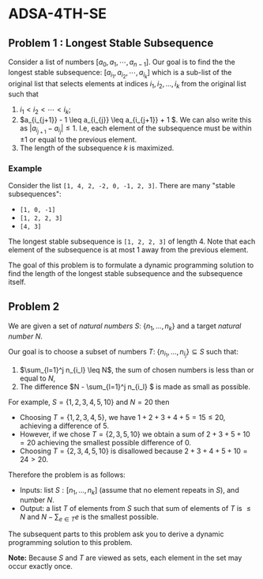# ADSA-4TH-SE
## Problem 1 : Longest Stable Subsequence

Consider a list of numbers $[a_0, a_1, \cdots, a_{n-1}]$. Our goal is to find the the longest stable subsequence: $[a_{i_1}, a_{i_2}, \cdots, a_{i_k} ]$ which is a sub-list of the original list that selects elements at indices $i_1, i_2, \ldots, i_k$ from the original list such that 
  1. $i_1 < i_2 < \cdots < i_k$; 
  2. $a_{i_{j+1}} - 1 \leq a_{i_{j}} \leq a_{i_{j+1}} + 1 $. We can also write this as $|a_{i_{j+1}} - a_{i_j}| \leq 1$. I.e, each element of the subsequence must be within $\pm 1$ or equal to the previous element.
  3. The length of the subsequence $k$ is maximized.

### Example 

Consider the list `[1, 4, 2, -2, 0, -1, 2, 3]`.  There are many "stable subsequences":
 - `[1, 0, -1]`
 - `[1, 2, 2, 3]`
 - `[4, 3]`

The longest stable subsequence is `[1, 2, 2, 3]` of length 4. Note that each element of the subsequence is at most $1$ away from the previous element.

The goal of this problem is to formulate a dynamic programming solution to find the length of the longest stable subsequence and the subsequence itself.

## Problem 2
We are given a set of _natural numbers_ $S:\ \{ n_1, \ldots, n_k \}$ and a target _natural number_ $N$.


Our goal is to choose a subset of numbers $T:\ \{ n_{i_1}, \ldots, n_{i_j} \} \subseteq S$ such that:

 1. $\sum_{l=1}^j n_{i_l}  \leq N$, the sum of chosen numbers is less than or equal to $N$, 
 2. The difference $N - \sum_{l=1}^j n_{i_l} $ is made as small as possible.

For example, $S = \{ 1, 2, 3, 4, 5, 10 \}$ and $N = 20$ then 
  - Choosing $T = \{1, 2, 3, 4, 5\}$, we have   $1 + 2 + 3 + 4 + 5 = 15 \leq 20$, achieving a difference of $5$.  
  - However, if we chose $T = \{ 2,3,5,10\}$  we obtain a sum of $2 + 3 + 5 + 10 = 20$ achieving the smallest possible difference of $0$.
  - Choosing $T = \{ 2, 3, 4, 5, 10\}$ is disallowed because $2 + 3 + 4+ 5+ 10 = 24 > 20$.


Therefore the problem is as follows:

  * Inputs: list  $S: [n_1, \ldots, n_k]$ (assume that no element repeats in $S$), and number $N$.
  * Output: a list $T$ of elements from $S$ such that sum of elements of $T$ is  $\leq N$ and $N - \sum_{e \in T} e$ is the smallest possible.

The subsequent parts to this problem ask you to derive a dynamic programming solution to this problem.

__Note:__ Because $S$ and $T$ are viewed as sets, each element in the set may occur exactly once.
